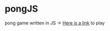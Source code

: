 # pongJS
pong game written in JS -> [Here is a link](https://andrew-schutt.com/js/javascript/archive/update/2014/08/03/made-a-js-pong-game.html) to play
